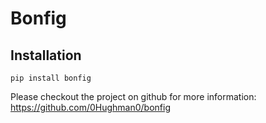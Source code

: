 # Bonfig

## Installation

    pip install bonfig

Please checkout the project on github for more information: https://github.com/0Hughman0/bonfig